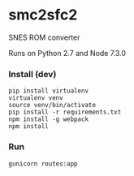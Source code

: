 # smc2sfc2
SNES ROM converter

Runs on Python 2.7 and Node 7.3.0

### Install (dev)

```
pip install virtualenv
virtualenv venv
source venv/bin/activate
pip install -r requirements.txt
npm install -g webpack
npm install
```

### Run

```
gunicorn routes:app
```
